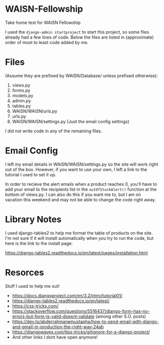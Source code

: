 # WAISN-Fellowship
Take home test for WAISN Fellowship

I used the `django-admin startproject` to start this project, so some files 
already had a few lines of code. Below the files are listed in (approximate)
order of most to least code added by me.

# Files 
(Assume they are prefixed by WAISN/Database/ unless prefixed otherwise):
   1. views.py
   2. forms.py
   3. models.py
   4. admin.py
   5. tables.py
   6. WAISN/WAISN/urls.py
   7. urls.py
   8. WAISN/WAISN/settings.py (Just the email config settings)

I did not write code in any of the remaining files.

# Email Config
I left my email details in WAISN/WAISN/settings.py so the site will work
right out of the box. However, if you want to use your own, I left a link 
to the tutorial I used to set it up.

In order to recieve the alert emails when a product reaches 0, you'll have to add your email to the recipients list in the `outOfStockAlert()` function at the bottom of 
views.py. I can also do this if you want me to, but I am on vacation this weekend and may not be able to change the code right away.

# Library Notes
I used django-tables2 to help me format the table of products on the site. I'm not sure
if it will install automatically when you try to run the code, but here is the link to 
the install page:

https://django-tables2.readthedocs.io/en/latest/pages/installation.html


# Resorces
Stuff I used to help me out!
- https://docs.djangoproject.com/en/3.2/intro/tutorial01/
- https://django-tables2.readthedocs.io/en/latest/
- https://css-tricks.com/
- https://stackoverflow.com/questions/5516437/django-form-has-no-errors-but-form-is-valid-doesnt-validate (among other S.O. posts)
- https://dev.to/abderrahmanemustapha/how-to-send-email-with-django-and-gmail-in-production-the-right-way-24ab
- https://djangowaves.com/tips-tricks/gitignore-for-a-django-project/
- And other links I dont have open anymore!
